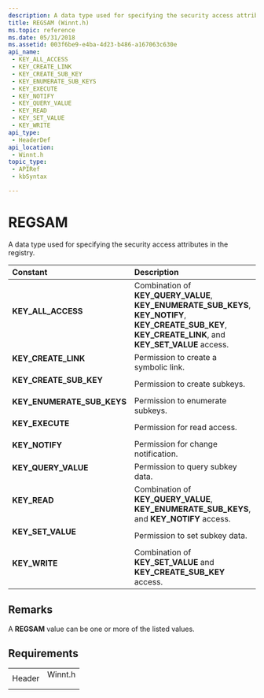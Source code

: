 ```yaml
---
description: A data type used for specifying the security access attributes in the registry.
title: REGSAM (Winnt.h)
ms.topic: reference
ms.date: 05/31/2018
ms.assetid: 003f6be9-e4ba-4d23-b486-a167063c630e
api_name: 
 - KEY_ALL_ACCESS
 - KEY_CREATE_LINK
 - KEY_CREATE_SUB_KEY
 - KEY_ENUMERATE_SUB_KEYS
 - KEY_EXECUTE
 - KEY_NOTIFY
 - KEY_QUERY_VALUE
 - KEY_READ
 - KEY_SET_VALUE
 - KEY_WRITE
api_type: 
 - HeaderDef
api_location: 
 - Winnt.h
topic_type: 
 - APIRef
 - kbSyntax

---
```


# REGSAM

A data type used for specifying the security access attributes in the registry.



| Constant                                                                                                                                                                                   | Description                                                                                                                                                                                                |
|:-------------------------------------------------------------------------------------------------------------------------------------------------------------------------------------------|:-----------------------------------------------------------------------------------------------------------------------------------------------------------------------------------------------------------|
| <span id="KEY_ALL_ACCESS"></span><span id="key_all_access"></span><dl> <dt>**KEY\_ALL\_ACCESS**</dt> </dl>                          | Combination of ****KEY\_QUERY\_VALUE****, ****KEY\_ENUMERATE\_SUB\_KEYS****, ****KEY\_NOTIFY****, ****KEY\_CREATE\_SUB\_KEY****, ****KEY\_CREATE\_LINK****, and ****KEY\_SET\_VALUE**** access.<br/> |
| <span id="KEY_CREATE_LINK"></span><span id="key_create_link"></span><dl> <dt>**KEY\_CREATE\_LINK**</dt> </dl>                       | Permission to create a symbolic link.<br/>                                                                                                                                                           |
| <span id="KEY_CREATE_SUB_KEY"></span><span id="key_create_sub_key"></span><dl> <dt>**KEY\_CREATE\_SUB\_KEY**</dt> </dl>             | Permission to create subkeys.<br/>                                                                                                                                                                   |
| <span id="KEY_ENUMERATE_SUB_KEYS"></span><span id="key_enumerate_sub_keys"></span><dl> <dt>**KEY\_ENUMERATE\_SUB\_KEYS**</dt> </dl> | Permission to enumerate subkeys.<br/>                                                                                                                                                                |
| <span id="KEY_EXECUTE"></span><span id="key_execute"></span><dl> <dt>**KEY\_EXECUTE**</dt> </dl>                                    | Permission for read access.<br/>                                                                                                                                                                     |
| <span id="KEY_NOTIFY"></span><span id="key_notify"></span><dl> <dt>**KEY\_NOTIFY**</dt> </dl>                                       | Permission for change notification.<br/>                                                                                                                                                             |
| <span id="KEY_QUERY_VALUE"></span><span id="key_query_value"></span><dl> <dt>**KEY\_QUERY\_VALUE**</dt> </dl>                       | Permission to query subkey data.<br/>                                                                                                                                                                |
| <span id="KEY_READ"></span><span id="key_read"></span><dl> <dt>**KEY\_READ**</dt> </dl>                                             | Combination of ****KEY\_QUERY\_VALUE****, ****KEY\_ENUMERATE\_SUB\_KEYS****, and ****KEY\_NOTIFY**** access.<br/>                                                                                    |
| <span id="KEY_SET_VALUE"></span><span id="key_set_value"></span><dl> <dt>**KEY\_SET\_VALUE**</dt> </dl>                             | Permission to set subkey data.<br/>                                                                                                                                                                  |
| <span id="KEY_WRITE"></span><span id="key_write"></span><dl> <dt>**KEY\_WRITE**</dt> </dl>                                          | Combination of ****KEY\_SET\_VALUE**** and ****KEY\_CREATE\_SUB\_KEY**** access.<br/>                                                                                                                |



## Remarks

A **REGSAM** value can be one or more of the listed values.

## Requirements



|                   |                                                                                    |
|-------------------|------------------------------------------------------------------------------------|
| Header<br/> | <dl> <dt>Winnt.h</dt> </dl> |



 

 




